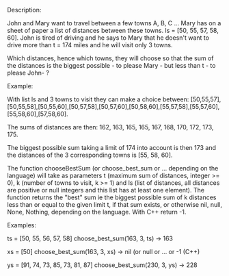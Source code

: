 Description:

John and Mary want to travel between a few towns A, B, C ... Mary has on a sheet of paper a list of distances between these towns. ls = [50, 55, 57, 58, 60]. John is tired of driving and he says to Mary that he doesn't want to drive more than t = 174 miles and he will visit only 3 towns.

Which distances, hence which towns, they will choose so that the sum of the distances is the biggest possible - to please Mary - but less than t - to please John- ?

Example:

With list ls and 3 towns to visit they can make a choice between: [50,55,57],[50,55,58],[50,55,60],[50,57,58],[50,57,60],[50,58,60],[55,57,58],[55,57,60],[55,58,60],[57,58,60].

The sums of distances are then: 162, 163, 165, 165, 167, 168, 170, 172, 173, 175.

The biggest possible sum taking a limit of 174 into account is then 173 and the distances of the 3 corresponding towns is [55, 58, 60].

The function chooseBestSum (or choose_best_sum or ... depending on the language) will take as parameters t (maximum sum of distances, integer >= 0), k (number of towns to visit, k >= 1) and ls (list of distances, all distances are positive or null integers and this list has at least one element). The function returns the "best" sum ie the biggest possible sum of k distances less than or equal to the given limit t, if that sum exists, or otherwise nil, null, None, Nothing, depending on the language. With C++ return -1.

Examples:

ts = [50, 55, 56, 57, 58] choose_best_sum(163, 3, ts) -> 163

xs = [50] choose_best_sum(163, 3, xs) -> nil (or null or ... or -1 (C++)

ys = [91, 74, 73, 85, 73, 81, 87] choose_best_sum(230, 3, ys) -> 228

